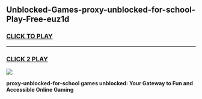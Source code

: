 
## Unblocked-Games-proxy-unblocked-for-school-Play-Free-euz1d
<h3>
<a href="https://premium76.site?title=proxy-unblocked-for-school&ref=23A">CLICK TO PLAY</a></h3>
<hr>

<h3>
<a href="https://premium76.site?title=proxy-unblocked-for-school&ref=23A">CLICK 2 PLAY</a>
  
</h3>

<a href="https://premium76.site?title=proxy-unblocked-for-school&ref=23A"><img src="https://clearcache.store/games.png"></a>


**proxy-unblocked-for-school games unblocked: Your Gateway to Fun and Accessible Online Gaming**
